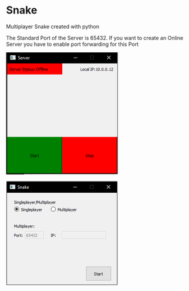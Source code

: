# Snake
Multiplayer Snake created with python

The Standard Port of the Server is 65432. If you want to create an Online Server you have to enable port forwarding for this Port


![](https://github.com/tobiasctrl/Snake/blob/master/ServerGUI.png)


![](https://github.com/tobiasctrl/Snake/blob/master/ClientGUI.PNG)
